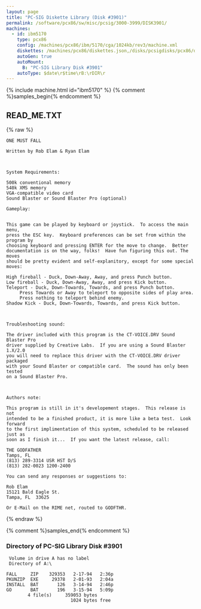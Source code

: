 ```yaml
---
layout: page
title: "PC-SIG Diskette Library (Disk #3901)"
permalink: /software/pcx86/sw/misc/pcsig/3000-3999/DISK3901/
machines:
  - id: ibm5170
    type: pcx86
    config: /machines/pcx86/ibm/5170/cga/1024kb/rev3/machine.xml
    diskettes: /machines/pcx86/diskettes.json,/disks/pcsigdisks/pcx86/diskettes.json
    autoGen: true
    autoMount:
      B: "PC-SIG Library Disk #3901"
    autoType: $date\r$time\rB:\rDIR\r
---
```


{% include machine.html id="ibm5170" %}
{% comment %}samples_begin{% endcomment %}

## READ_ME.TXT

{% raw %}
```
ONE MUST FALL

Written by Rob Elam & Ryan Elam



System Requirements:

500k conventional memory
540k XMS memory
VGA-compatible video card
Sound Blaster or Sound Blaster Pro (optional)

Gameplay:


This game can be played by keyboard or joystick.  To access the main menu,
press the ESC key.  Keyboard preferences can be set from within the program by
choosing keyboard and pressing ENTER for the move to change.  Better
documentation is on the way, folks!  Have fun figuring this out. The moves
should be pretty evident and self-explanitory, except for some special moves:

High fireball - Duck, Down-Away, Away, and press Punch button.
Low fireball - Duck, Down-Away, Away, and press Kick button.
Teleport - Duck, Down-Towards, Towards, and press Punch button.
     Press Towards or Away to teleport to opposite sides of play area.
     Press nothing to teleport behind enemy.
Shadow Kick - Duck, Down-Towards, Towards, and press Kick button.



Troubleshooting sound:

The driver included with this program is the CT-VOICE.DRV Sound Blaster Pro
driver supplied by Creative Labs.  If you are using a Sound Blaster 1.X/2.0
you will need to replace this driver with the CT-VOICE.DRV driver packaged
with your Sound Blaster or compatible card.  The sound has only been tested
on a Sound Blaster Pro.



Authors note:

This program is still in it's developement stages.  This release is not
intended to be a finished product, it is more like a beta test.  Look forward
to the first implimentation of this system, scheduled to be released just as
soon as I finish it...  If you want the latest release, call:

THE GODFATHER
Tamps, FL
(813) 289-3314 USR HST D/S
(813) 282-0023 1200-2400

You can send any responses or suggestions to:

Rob Elam
15121 Bald Eagle St.
Tampa, FL  33625

Or E-Mail on the RIME net, routed to GODFTHR.
```
{% endraw %}

{% comment %}samples_end{% endcomment %}

### Directory of PC-SIG Library Disk #3901

     Volume in drive A has no label
     Directory of A:\

    FALL     ZIP    329353   2-17-94   2:36p
    PKUNZIP  EXE     29378   2-01-93   2:04a
    INSTALL  BAT       126   3-14-94   2:46p
    GO       BAT       196   3-15-94   5:09p
            4 file(s)     359053 bytes
                            1024 bytes free
